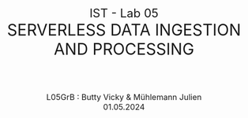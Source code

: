 <div id='_export_cover' style="height:50vh">
  <div id='_export_title' style="margin-top: 50%;text-align: center;font-size: 1.5rem;">IST - Lab 05</div>
  <div id='_export_subject' style="text-align: center;font-size: 2rem;">SERVERLESS DATA INGESTION AND PROCESSING</div>
  <br><br><br><br>
  <div id='_export_author' style="text-align: center;font-size: 1rem;">L05GrB : Butty Vicky & Mühlemann Julien</div>
  <div id='_export_date' style="text-align: center;font-size: 1rem;">01.05.2024</div>
</div>
<script>
    var $cover = document.querySelector("#_export_cover");
    var title = document.querySelector("meta[name='title']").getAttribute("content");
    var subject = document.querySelector("meta[name='subject']").getAttribute("content");
    var author= document.querySelector("meta[name='author']").getAttribute("content");
    var group = document.querySelector("meta[name='group']").getAttribute("content");
    var date = document.querySelector("meta[name='date']").getAttribute("content");

<div style="page-break-after: always; break-after: page;"></div>

## TASK 1: EXPLORE METEOSWISS DATA 

> Deliverables:
>
> - For the two data products copy the URLs where the data can be downloaded in the report.

As requested, we searched for the meteorological data products from MeteoSwiss and found the two :

- "Automatic weather stations – Current measurement values"

  https://opendata.swiss/en/dataset/automatische-wetterstationen-aktuelle-messwerte

- "Weather stations of the automatic monitoring network"

  https://opendata.swiss/en/dataset/automatische-meteorologische-bodenmessstationen



> - Document your exploration of the measurement values.

We first looked at the explanations of the various fields, which can be found at https://data.geo.admin.ch/ch.meteoschweiz.messwerte-aktuell/info/VQHA80_en.txt :![Lab05_Task1_legend](./assets/Lab05_Task1_legend.png)

We can see with this that the date is in the format `yyyyMMddHHmm`. Our file contains the date `202404111520`, which means that the data was collected on April 11, 2024 at 3:20 p.m. (UTC). So we have to add 2 hours to get the correct time for us in Switzerland.

We also compared the data from the file with the data shown on the MeteoSwiss website. We selected the station `MLS` which is `Le Moléson`. The announced temperature was 6.7°C and by checking the hourly average for this station on the website, we can see that we are in the right interval. We also checked with a the weather phone app and the value was close to the MeteoSwiss value.



![Lab05_Task1_mls_temp](./assets/Lab05_Task1_mls_temp.png)



> - What is your impression of the the opendata.swiss portal and of MeteoSwiss' data products?

The opendata.swiss portal is a good initiative to share data with the public. Several topics are covered, providing valuable resources for anyone interested in data collected in Switzerland. The site is relatively easy to use to find the information we're looking for, although sometimes we have to dig a little deeper to get it.

The MeteoSwiss site is also well constructed and provides all kinds of weather and climate information for Switzerland. The data is presented in a way that's easy to understand for someone outside the field. The data provided by MeteoSwiss on the opendata.swiss platform is a great help for anyone interested in the subject.



## TASK 2: UPLOAD THE CURRENT MEASUREMENT DATA TO S3 AND RUN SQL QUERIES ON IT

> 5. Create a table in the database from the uploaded data

We can manually create the request to create the database, using the request editor. But it's much easier to use the `S3 bucket data` option.  This will allow us to generate the following query without typing it completely :

```SQL
CREATE EXTERNAL TABLE IF NOT EXISTS `meteoswiss_grb`.`current` ( `station` varchar(3), `datetime` bigint, `temperature` float, `precipitation` float, `sunshine` float, `radiation` float, `humidity` float, `despoint` float, `wind_dir` float, `wind_speed` float, `gust_peak` float, `pressure` float, `press_sea` float, `press_sea_qnh` float, `height_850_hpa` float, `heigh_700_hpa` float, `wind_dir_vec` float, `wind_speed_tower` float, `gust_peak_tower` float, `temp_tool1` float, `humidity_tower` float, `dew_point_tower` float
)
ROW FORMAT SERDE 'org.apache.hadoop.hive.serde2.lazy.LazySimpleSerDe'
WITH SERDEPROPERTIES ('field.delim' = ';')
STORED AS INPUTFORMAT 'org.apache.hadoop.mapred.TextInputFormat' OUTPUTFORMAT 'org.apache.hadoop.hive.ql.io.HiveIgnoreKeyTextOutputFormat'
LOCATION 's3://meteo-grb-muhlemann-butty/current/'
TBLPROPERTIES ('classification' = 'csv')
```



> 6. Preview the content of the table

Since we selected the `Preview Table` option, a query is added to the query editor, allowing us to see the first ten rows of the table :

![Lab05_Task2_tablePreview](./assets/Lab05_Task2_tablePreview.png)



## TASK 3: WRITE A PYTHON SCRIPT TO DOWNLOAD THE CURRENT MEASUREMENT VALUES FROM METEOSWISS AND UPLOAD THEM TO S3

> Deliverables: Copy the script into the report.

To download the MeteoSwiss measurement and then upload it to S3, we created the following Python script. Note that we used a test bucket for this part.
```python
import requests
import logging
import boto3
import os
from botocore.exceptions import ClientError

def download(url):
    try:
        r = requests.get(url)
        r.raise_for_status()  # Raise an exception for HTTP errors
        return r.text
    except requests.exceptions.RequestException  as e:
        logging.error(f"Error downloading file: {e}")
        return None

def upload_to_s3(data, bucket, object_name):
    s3_client = boto3.client('s3')
    try:
        response = s3_client.put_object(Body=data, Bucket=bucket, Key=object_name)
    except ClientError as e:
        logging.error(e)
        return False
    return True

# Download CSV data
data = download("https://data.geo.admin.ch/ch.meteoschweiz.messwerte-aktuell/VQHA80.csv")
if data is None:
    print("Failed to download CSV data")
    exit()

# Upload data to S3 bucket
bucket_name = "ist-grb-muhlemann-test"
object_name = "VQHA80.csv"

if upload_to_s3(data, bucket_name, object_name):
    print("File uploaded successfully to S3 bucket:", bucket_name)
else:
    print("Failed to upload file to S3 bucket")
```



## TASK 4: CONVERT YOUR SCRIPT INTO AN AWS LAMBDA FUNCTION FOR DATA INGESTION

> Deliverables: Copy the data ingestion function and the IAM policy into the lab report.

- Data ingestion function :

```python
import boto3
import requests
import logging
from datetime import datetime
from botocore.exceptions import ClientError
from io import StringIO  # Needed to convert text to a file-like object for pandas

def lambda_handler(event, context):
    def download(url):
        try:
            r = requests.get(url)
            r.raise_for_status()  # Raise an exception for HTTP errors
            return r.text
        except requests.exceptions.RequestException as e:
            logging.error(f"Error downloading data: {e}")
            return None
    
    def upload_to_s3(data, bucket, object_name):
        s3_client = boto3.client('s3')
        try:
            s3_client.put_object(Body=data, Bucket=bucket, Key=object_name)
            return True
        except ClientError as e:
            logging.error(f"Error uploading to S3: {e}")
            return False

    data_url = "https://data.geo.admin.ch/ch.meteoschweiz.messwerte-aktuell/VQHA80.csv"
    raw_data = download(data_url)
    
    if raw_data is None:
        return {
            "statusCode": 500,
            "body": "Failed to download data"
        }


    timestamp = datetime.utcnow().replace(microsecond=0).isoformat()
    bucket_name = "meteo-grb-muhlemann-butty"
    object_name_with_timestamp = f"current/VQHA80-{timestamp}.csv"

    if upload_to_s3(raw_data, bucket_name, object_name_with_timestamp):
        return {
            "statusCode": 200,
            "body": f"File successfully uploaded to S3 bucket: {bucket_name} with filename {object_name_with_timestamp}"
        }
    else:
        return {
            "statusCode": 500,
            "body": "Failed to upload file to S3 bucket"
        }
```



- IAM Policy :

```json
{
    "Version": "2012-10-17",
    "Statement": [
        {
            "Sid": "WriteToS3Lambda",
            "Effect": "Allow",
            "Action": [
                "s3:PutObject"
            ],
            "Resource": [
                "arn:aws:s3:::meteo-grb-muhlemann-butty/*"
            ]
        }
    ]
}
```



## TASK 5: CREATE AN EVENT RULE THAT TRIGGERS YOUR FUNCTION EVERY 10 MINUTES

Although this task isn't that complicated, we ran into a big problem: our trigger seem to fire twice every ten minutes, doubling the number of reads. 

When querying the accumulated data for task 7, we noticed strange patterns in the data that allowed us to locate anomalous files. We then used the following query :

```SQL
SELECT datetime, count(*) as number
FROM current
WHERE station = 'PAY'
GROUP BY datetime
ORDER BY datetime ASC;
```

![Lab05_Task5_errors](./assets/Lab05_Task5_errors.png)

We tried restarting our trigger and changing our lambda function, but nothing helped.



## TASK 6: TRANSFORM THE WEATHER STATIONS FILE INTO A CSV FILE

>  Deliverables: Copy the final jq command into the report.

```bash
$ echo "id,station_name,altitude,coord_lng,coord_lat" > altitude_coordinates.csv
$ cat ch.meteoschweiz.messnetz-automatisch_en.json | jq -j '.features|.[]|.id, ",", "\"", .properties.station_name, "\",", .properties.altitude, ",", .geometry.coordinates[0], ",", .geometry.coordinates[1], "\n"' >> altitude_coordinates.csv
```



## TASK 7: QUERY THE ACCUMULATED DATA

> Deliverables: Copy the queries and query results into the report.

> 2. Using Amazon Athena, make a query that returns all measurements for the Payerne station (PAY), sorted by ascending datetime.

Query :

```SQL
SELECT *
FROM current
WHERE station = 'PAY'
ORDER BY datetime ASC;
```

Results :

![Lab05_Task7_query1](./assets/Lab05_Task7_query2.png)

Since we have the duplicate records error for each datetime, the values shown in the results are also duplicated. To avoid these duplicate records, we need to use the `GROUP BY` operator and use it on all columns.

Query :

```SQL
SELECT station, datetime, temperature, precipitation, sunshine, radiation, humidity, despoint, wind_dir, wind_speed, gust_peak, pressure, press_sea, press_sea_qnh, height_850_hpa, heigh_700_hpa, wind_dir_vec, wind_speed_tower, gust_peak_tower, temp_tool1, humidity_tower, dew_point_tower
FROM current
WHERE station = 'PAY'
GROUP BY station, datetime, temperature, precipitation, sunshine, radiation, humidity, despoint, wind_dir, wind_speed, gust_peak, pressure, press_sea, press_sea_qnh, height_850_hpa, heigh_700_hpa, wind_dir_vec, wind_speed_tower, gust_peak_tower, temp_tool1, humidity_tower, dew_point_tower
ORDER BY datetime ASC;
```

Results :

![Lab05_Task7_query1](./assets/Lab05_Task7_query2v2.png)



> 3. For Payerne, make a query that returns the maximum temperature for each hour, sorted by increasing hour.

Query :

```SQL
SELECT SUBSTR(CAST(datetime as varchar), 9, 2) as hour, MAX(temperature) as max_temp
FROM current
WHERE station = 'PAY'
GROUP BY SUBSTR(CAST(datetime as varchar), 9, 2) 
ORDER BY hour;
```

Note: This request is not affected by the duplicate records error. 

Results :

![Lab05_Task7_query4](./assets/Lab05_Task7_query4.png)



> 4. Find all stations whose altitude is similar to Yverdon, i.e. 400 m <= altitude < 500 m, sorted by altitude.

Query :

```SQL
SELECT *
FROM stations
WHERE altitude BETWEEN 400 AND 499 
ORDER BY altitude ASC;
```

We used the `BETWEEN` operator because it gives us a clearer view of the query. Since the limits are included in the selected values, we had to use 499 as the upper limit so that the value 500 would not be considered.

Results :

![Lab05_Task7_query5](./assets/Lab05_Task7_query5.png)



> 5. Find the maximum temperature of all stations at an altitude similar to Yverdon, sorted by altitude.

Query :

```SQL
SELECT c.station, s.altitude, MAX(c.temperature) as max_temp
FROM current c
JOIN stations s ON c.station = s.id
WHERE s.altitude BETWEEN 400 and 499
GROUP BY c.station, s.altitude ORDER BY s.altitude;
```

We used the `BETWEEN` operator again. For the same reason as before, we used 499 as the upper limit.
NB: We may get some records with no temperature
Results :

![Lab05_Task7_query6](./assets/Lab05_Task7_query6.png)




## TASK 8: WRITE AN S3 OBJECT LAMBDA FUNCTION TO TRANSFORM DATA

> Deliverable: Copy the code of your function into the report and document your tests.

```python
import boto3
import requests
import logging
from datetime import datetime, timezone, timedelta
import io
import csv
from botocore.exceptions import ClientError

def lambda_handler(event, context):

    def upload_to_s3(data, rr, rt):
        s3_client = boto3.client('s3')
        try:
            s3_client.write_get_object_response(Body=data, RequestRoute=rr, RequestToken=rt)
            return True
        except ClientError as e:
            logging.error(f"Error uploading to S3: {e}")
            return False

    object_get_context = event["getObjectContext"]
    request_route = object_get_context["outputRoute"]
    request_token = object_get_context["outputToken"]
    s3_url = object_get_context["inputS3Url"]

    # Get object from S3
    data = requests.get(s3_url)

    # data_url = "arn:aws:s3-object-lambda:us-east-1:851725581851:accesspoint/meteoswiss-olap-grb"
    # data = download(data_url)

    # the new columns to be used
    new_column_names = [
    "station", "year", "month", "day", "hour", "minute", 
    "temperature", "precipitation", "sunshine", "radiation", "humidity", 
    "dew_point", "wind_dir", "wind_speed", "gust_peak", "pressure", 
    "press_sea", "press_sea_qnh", "height_850_hpa", "height_700_hpa", 
    "wind_dir_vec", "wind_speed_tower", "gust_peak_tower", "temp_tool1", 
    "humidity_tower", "dew_point_tower"
    ]
    # read the raw data from metoeSwiss
    content = io.StringIO(data.content.decode('utf-8'))
    r = csv.DictReader(content, delimiter=";")

    # create a new data 'processed_csv' to hold the transformed data
    processed_csv = io.StringIO()

    # leave the default delimiter as ',' comma so we replace ; with , as requested
    # open buffer on processed_csv with header
    w = csv.DictWriter(processed_csv, new_column_names)

    # append the header aka the new column names into buffer
    w.writeheader()

    # from here on, we iterate through each tuple on raw data 
    for row in r:
        current_row = {}
        # from here iterate through each column with a counter
        # so that we know where the dateTime related attributes are located
        for i, raw_date in enumerate(row.values()):
            # if we are on datetime attribute
            # -> extract the time as string into coordinated universal time format. 
            # I.E. 2024-05-02T14:30:00
            if i == 1:
                timestamp = datetime.strptime(str(raw_date), "%Y%m%d%H%M")
                timestamp.replace(tzinfo=timezone.utc)
                # appending each new attribute as requested
                current_row.update({"year": timestamp.year, "month": timestamp.month,
                                   "day": timestamp.day, "hour": timestamp.hour,
                                    "minute": timestamp.minute })
            else:
                # if we are not processing dateTime related attribute so
                # jump to +4 if the time columns haven been processed
                # or id (first attribute)if i==0
                write_idx = i if i < 1 else i + 4
                current_row.update({new_column_names[write_idx]: raw_date})

        # finally writing the processed row into buffer
        w.writerow(current_row)

    # Upload the CSV to S3
    # handling error from bucket
    if upload_to_s3(data=processed_csv.getvalue(), rr=request_route, rt=request_token):
        return {
            "statusCode": 200,
            "body": f"File successfully uploaded to S3 bucket: {bucket_name} with filename {object_name_with_timestamp}"
        }
    else:
        return {
            "statusCode": 500,
            "body": "Failed to upload file to S3"
        }
```



Since we used the `putObject` action in our lambda (in the `upload_to_s3` function), we had to add a new in-line policy for the bucket:
![Lab05_Task8_inline_policy](./assets/Lab05_Task8_inline_policy.png)


We made use of the OLAP (object lambda access point) to figure out whether our lambda script works or not.

![image](lab05_Taks8_transformed_data.png)

We can see the data has been transformed with comma as separators and columns name are human readable.

## TASK 9: SCENARIO

> As an engineer working with data products, you might face unexpected issues with your application due to sudden modification of the source data. How could MeteoSwiss change the data product, and which modifications would you make to ensure that your code still functions correctly? How would you improve your code robustness for such changes? What can be done to detect schema changes in the source data?

MeteoSwiss may modify the data product in the following ways

- Data format changes: You can change to a different format for the data you provide.
- Attribute changes: You can rename some attributes, add new ones or remove existing ones.
- Interval changes: You can change the interval between two data files on opendata.
- URL changes: You can change the url used to retrieve the data from.




To ensure that our code still works correctly despite these changes, we can improve its robustness with

- Modularization : By breaking our code into modular components, we can easily handle different data formats without replacing the entire code. It also allows us to identify and update only the parts affected by changes in the data source.
- Data Abstraction: If we implement interfaces that prevent our code from being directly dependent on the source data schema, the data can change without affecting the rest of our code.
- Error Handling: Robust error handling will prevent us from catching unexpected changes in the data source, such as removed or renamed attributes.

- Testing: With tests covering different scenarios, including different versions of the data schema, we can quickly identify and fix problems caused by changes in the data source.
- Documentation and version control: By using version control of the code, we can track changes over time and roll them back if necessary. Documentation can also serve as a reference for future updates.



To detect schema changes in the source data, we can use the following strategies

- Schema validation: Implementing schema validation checks in the data ingestion process allows you to ensure that incoming data conforms to the expected schema before processing it further.
- Metadata comparison: Any changes in the metadata can indicate changes that need to be addressed.
- Change notifications: If opendata or MeteoSwiss provide change notifications or change logs, we could use them to be informed in advance about planned changes to the data schema.
- Monitoring: AWS's monitoring system could help us detect errors related to the data schema changes.
